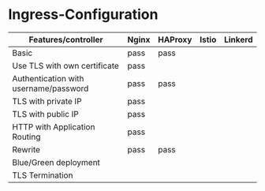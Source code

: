 # Ingress-Configuration
|Features/controller   | Nginx  |  HAProxy |  Istio | Linkerd  |
|---|---|---|---|---|
| Basic  |  pass | pass  |   |   |
| Use TLS with own certificate  |  pass |   |   |   |       
| Authentication with username/password  |  pass |  pass |   |   |
| TLS with private IP  |  pass |   |   |   |
| TLS with public IP  |  pass |   |   |   |
| HTTP with Application Routing  |  pass |   |   |   |
| Rewrite |  pass | pass  |   |   |
| Blue/Green deployment |   |   |   |   |
| TLS Termination |   |   |   |   |
